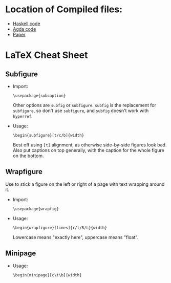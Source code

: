 # Location of Compiled files:

* [Haskell code](https://oisdk.github.io/latex-paper-template/haskell/index.html)
* [Agda code](https://oisdk.github.io/latex-paper-template/agda-tex/agda/Everything.html)
* [Paper](https://oisdk.github.io/latex-paper-template/agda-tex/paper.pdf)

# LaTeX Cheat Sheet

## Subfigure

* Import:

   ```
   \usepackage{subcaption}
   ```

   Other options are `subfig` or `subfigure`.
   `subfig` is the replacement for `subfigure`, so don't use `subfigure`, and
   `subfig` doesn't work with `hyperref`.

* Usage:

  ```
  \begin{subfigure}[t/c/b]{width}
  ```

  Best off using `[t]` alignment, as otherwise side-by-side figures look bad.
  Also put captions on top generally, with the caption for the whole figure on
  the bottom.
  
## Wrapfigure

Use to stick a figure on the left or right of a page with text wrapping around
it.

* Import:

   ```
   \usepackage{wrapfig}
   ```

* Usage:

   ```
   \begin{wrapfigure}[lines]{r/l/R/L}{width}
   ```
   
   Lowercase means "exactly here", uppercase means "float".
   
   
## Minipage

* Usage:

   ```
   \begin{minipage}[c\t\b]{width}
   ```
